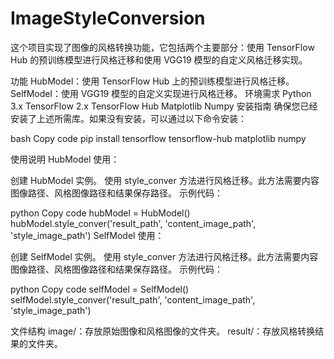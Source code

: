 # ImageStyleConversion
这个项目实现了图像的风格转换功能，它包括两个主要部分：使用 TensorFlow Hub 的预训练模型进行风格迁移和使用 VGG19 模型的自定义风格迁移实现。

功能
HubModel：使用 TensorFlow Hub 上的预训练模型进行风格迁移。
SelfModel：使用 VGG19 模型的自定义实现进行风格迁移。
环境需求
Python 3.x
TensorFlow 2.x
TensorFlow Hub
Matplotlib
Numpy
安装指南
确保您已经安装了上述所需库。如果没有安装，可以通过以下命令安装：

bash
Copy code
pip install tensorflow tensorflow-hub matplotlib numpy

使用说明
HubModel 使用：

创建 HubModel 实例。
使用 style_conver 方法进行风格迁移。此方法需要内容图像路径、风格图像路径和结果保存路径。
示例代码：

python
Copy code
hubModel = HubModel()
hubModel.style_conver('result_path', 'content_image_path', 'style_image_path')
SelfModel 使用：

创建 SelfModel 实例。
使用 style_conver 方法进行风格迁移。此方法需要内容图像路径、风格图像路径和结果保存路径。
示例代码：

python
Copy code
selfModel = SelfModel()
selfModel.style_conver('result_path', 'content_image_path', 'style_image_path')

文件结构
image/：存放原始图像和风格图像的文件夹。
result/：存放风格转换结果的文件夹。
